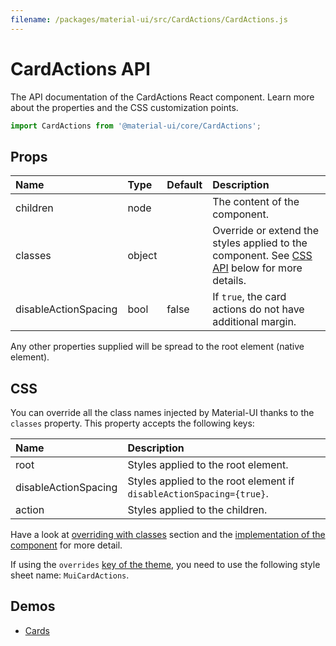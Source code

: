 ```yaml
---
filename: /packages/material-ui/src/CardActions/CardActions.js
---
```


<!--- This documentation is automatically generated, do not try to edit it. -->

# CardActions API

<p class="description">The API documentation of the CardActions React component. Learn more about the properties and the CSS customization points.</p>

```js
import CardActions from '@material-ui/core/CardActions';
```



## Props

| Name | Type | Default | Description |
|:-----|:-----|:--------|:------------|
| <span class="prop-name">children</span> | <span class="prop-type">node</span> |   | The content of the component. |
| <span class="prop-name">classes</span> | <span class="prop-type">object</span> |   | Override or extend the styles applied to the component. See [CSS API](#css-api) below for more details. |
| <span class="prop-name">disableActionSpacing</span> | <span class="prop-type">bool</span> | <span class="prop-default">false</span> | If `true`, the card actions do not have additional margin. |

Any other properties supplied will be spread to the root element (native element).

## CSS

You can override all the class names injected by Material-UI thanks to the `classes` property.
This property accepts the following keys:


| Name | Description |
|:-----|:------------|
| <span class="prop-name">root</span> | Styles applied to the root element.
| <span class="prop-name">disableActionSpacing</span> | Styles applied to the root element if `disableActionSpacing={true}`.
| <span class="prop-name">action</span> | Styles applied to the children.

Have a look at [overriding with classes](/customization/overrides/#overriding-with-classes) section
and the [implementation of the component](https://github.com/mui-org/material-ui/blob/v3.x/packages/material-ui/src/CardActions/CardActions.js)
for more detail.

If using the `overrides` [key of the theme](/customization/themes/#css),
you need to use the following style sheet name: `MuiCardActions`.

## Demos

- [Cards](/demos/cards/)

